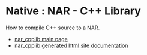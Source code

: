 # Native : NAR - C++ Library

How to compile C++ source to a NAR.

* [nar_cpplib main page](src/site/markdown/index.md)
* [nar_cpplib generated html site documentation](https://plord12.github.io/samples/10.4.0-SNAPSHOT/./native/nar/nar-cpplib)
